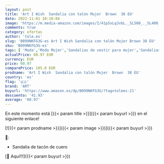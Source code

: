 ```yaml
---
layout: post
title: 'Art I Wish  Sandalia con talón Mujer  Brown  38 EU'
date: 2022-11-01 10:10:04
image: 'https://m.media-amazon.com/images/I/41pSxLqJvbL._SL500_._SL400_.jpg'
comments: true
category: ofertas
author: 'tole.es'
slug: 'B099NKFG3G-es Art I Wish Sandalia con talón Mujer Brown 38 EU'
sku: 'B099NKFG3G-es'
tags: [ 'Moda','Moda Mujer','Sandalias de vestir para mujer','Sandalias y palas de mujer','Zapatos para mujer','art','sandalia','🇪🇸', ]
actualPrice: 60.97 EUR
currency: EUR
price: 60.97
comparePrice: 105.0 EUR
prodname: 'Art I Wish  Sandalia con talón Mujer  Brown  38 EU'
country: 'es'
flag: '🇪🇸'
brand: 'ART'
buyurl: 'https://www.amazon.es/dp/B099NKFG3G/?tag=tolees-21'
descuento: '41.93'
average: '60.97'
---
```


En este momento está [{{< param title >}}]({{< param buyurl >}}) en el siguiente enlace!

[![{{< param prodname >}}]({{< param image >}})]({{< param buyurl >}})

🔎:

- Sandalia de tacón de cuero

[🛒 Aquí!!!]({{< param buyurl >}})

